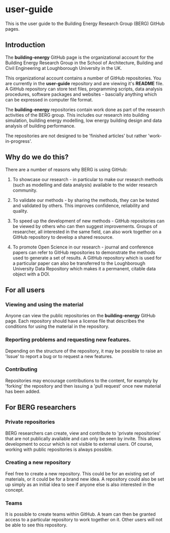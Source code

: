 # user-guide

This is the user guide to the Building Energy Research Group (BERG) GitHub pages.

## Introduction

The **building-energy** GitHub page is the organizational account for the Building Energy Research Group in the School of Architecture, Building and Civil Engineering at Loughborough University in the UK.

This organizational account contains a number of GitHub repositories. You are currently in the **user-guide** repository and are viewing it's **README** file. A GitHub repository can store text files, programming scripts, data analysis procedures, software packages and websites - bascially anything which can be expressed in computer file format.

The **building-energy** repositories contain work done as part of the research activities of the BERG group. This includes our research into building simulation, building energy modelling, low energy building design and data analysis of building performance.

The repositories are not designed to be 'finished articles' but rather 'work-in-progress'. 

## Why do we do this?

There are a number of reasons why BERG is using GitHub:

1. To showcase our research - in particular to make our research methods (such as modelling and data analysis) available to the wider research community.

2. To validate our methods - by sharing the methods, they can be tested and validated by others. This improves confidence, reliability and quality. 

3. To speed up the development of new methods - GitHub repositories can be viewed by others who can then suggest improvements. Groups of researcher, all interested in the same field, can also work together on a GitHub repository to develop a shared resource.

4. To promote Open Science in our research - journal and conference papers can refer to GitHub repositories to demonstrate the methods used to generate a set of results. A GitHub repository which is used for a particular paper can also be transferred to the Loughborough University Data Repository which makes it a permanent, citable data object with a DOI.

## For all users

### Viewing and using the material

Anyone can view the public repositories on the **building-energy** GitHub page. Each repository should have a license file that describes the conditions for using the material in the repository.

### Reporting problems and requesting new features.

Depending on the structure of the repository, it may be possible to raise an 'Issue' to report a bug or to request a new features. 

### Contributing

Repositories may encourage contributions to the content, for examply by 'forking' the repository and then issuing a 'pull request' once new material has been added.

## For BERG researchers

### Private repositories

BERG researchers can create, view and contribute to 'private repositories' that are not publically available and can only be seen by invite. This allows development to occur which is not visible to external users. Of course, working with public repositories is always possible.

### Creating a new repository

Feel free to create a new repository. This could be for an existing set of materials, or it could be for a brand new idea. A repository could also be set up simply as an initial idea to see if anyone else is also interested in the concept. 

### Teams

It is possible to create teams within GitHub. A team can then be granted access to a particular repository to work together on it. Other users will not be able to see this repository.










